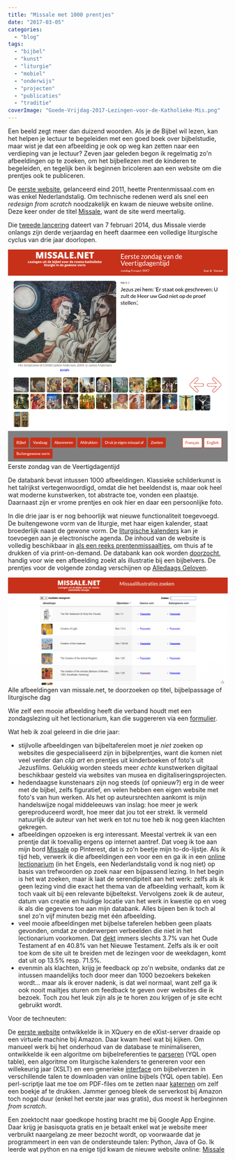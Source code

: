 ```yaml
---
title: "Missale met 1000 prentjes"
date: "2017-03-05"
categories: 
  - "blog"
tags: 
  - "bijbel"
  - "kunst"
  - "liturgie"
  - "mobiel"
  - "onderwijs"
  - "projecten"
  - "publicaties"
  - "traditie"
coverImage: "Goede-Vrijdag-2017-Lezingen-voor-de-Katholieke-Mis.png"
---
```


Een beeld zegt meer dan duizend woorden. Als je de Bijbel wil lezen, kan het helpen je lectuur te begeleiden met een goed boek over bijbelstudie, maar wist je dat een afbeelding je ook op weg kan zetten naar een verdieping van je lectuur? Zeven jaar geleden begon ik regelmatig zo'n afbeeldingen op te zoeken, om het bijbellezen met de kinderen te begeleiden, en tegelijk ben ik beginnen bricoleren aan een website om die prentjes ook te publiceren.

De [eerste website](/blog/nieuw-prentenmissaal/), gelanceerd eind 2011, heette Prentenmissaal.com en was enkel Nederlandstalig. Om technische redenen werd als snel een _redesign from scratch_ noodzakelijk en kwam de nieuwe website online. Deze keer onder de titel [Missale](http://www.missale.net/nl), want de site werd meertalig.

Die [tweede lancering](/blog/missale/) dateert van 7 februari 2014, dus Missale vierde onlangs zijn derde verjaardag en heeft daarmee een volledige liturgische cyclus van drie jaar doorlopen.

![](images/Eerste-zondag-van-de-Veertigdagentijd-2017-Lezingen-voor-de-Katholieke-Mis.png) Eerste zondag van de Veertigdagentijd

De databank bevat intussen 1000 afbeeldingen. Klassieke schilderkunst is het talrijkst vertegenwoordigd, omdat die het beeldendst is, maar ook heel wat moderne kunstwerken, tot abstracte toe, vonden een plaatsje. Daarnaast zijn er vrome prentjes en ook hier en daar een persoonlijke foto.

In die drie jaar is er nog behoorlijk wat nieuwe functionaliteit toegevoegd. De buitengewone vorm van de liturgie, met haar eigen kalender, staat broederlijk naast de gewone vorm. De [liturgische kalenders](http://gelovenleren.net/liturgische-kalenders/) kan je toevoegen aan je electronische agenda. De inhoud van de website is volledig beschikbaar in [als een reeks prentenmissaaltjes](http://www.missale.net/print/nl), om thuis af te drukken of via print-on-demand. De databank kan ook worden [doorzocht](http://www.missale.net/inventory/nl), handig voor wie een afbeelding zoekt als illustratie bij een bijbelvers. De prentjes voor de volgende zondag verschijnen op [Alledaags Geloven](http://alledaags.gelovenleren.net).

[![](images/Missale-inventory-1024x501.png)](http://www.missale.net/inventory/nl) Alle afbeeldingen van missale.net, te doorzoeken op titel, bijbelpassage of liturgische dag

Wie zelf een mooie afbeelding heeft die verband houdt met een zondagslezing uit het lectionarium, kan die suggereren via een [formulier](https://docs.google.com/forms/d/e/1FAIpQLSdW80T1u_vzvaUo_IW1OsU2DvtQbqNRL6kuidzBdqtYQ6Am5A/viewform).

Wat heb ik zoal geleerd in die drie jaar:

- stijlvolle afbeeldingen van bijbeltaferelen moet je _niet_ zoeken op websites die gespecialiseerd zijn in bijbelprentjes, want die komen niet veel verder dan _clip art_ en prentjes uit kinderboeken of foto's uit Jezusfilms. Gelukkig worden steeds meer _echte_ kunstwerken digitaal beschikbaar gesteld via websites van musea en digitaliseringsprojecten.
- hedendaagse kunstenaars zijn nog steeds (of opnieuw?) erg in de weer met de bijbel, zelfs figuratief, en velen hebben een eigen website met foto's van hun werken. Als het op auteursrechten aankomt is mijn handelswijze nogal middeleeuws van inslag: hoe meer je werk gereproduceerd wordt, hoe meer dat jou tot eer strekt. Ik vermeld natuurlijk de auteur van het werk en tot nu toe heb ik nog geen klachten gekregen.
- afbeeldingen opzoeken is erg interessant. Meestal vertrek ik van een prentje dat ik toevallig ergens op internet aantref. Dat voeg ik toe aan mijn bord [Missale](https://www.pinterest.com/vicmortelmans/missale/) op Pinterest, dat is zo'n beetje mijn to-do-lijstje. Als ik tijd heb, verwerk ik die afbeeldingen een voor een en ga ik in een [online lectionarium](https://drive.google.com/file/d/0B-659FdpCliwVm5MRW1QWjROM28/view?usp=sharing) (in het Engels, een Nederlandstalig vond ik nog niet) op basis van trefwoorden op zoek naar een bijpassend lezing. In het begin is het wat zoeken, maar ik laat de serendipiteit aan het werk: zelfs als ik geen lezing vind die exact het thema van de afbeelding verhaalt, kom ik toch vaak uit bij een relevante bijbeltekst. Vervolgens zoek ik de auteur, datum van creatie en huidige locatie van het werk in kwestie op en voeg ik als die gegevens toe aan mijn databank. Alles bijeen ben ik toch al snel zo'n vijf minuten bezig met één afbeelding.
- veel mooie afbeeldingen met bijbelse taferelen hebben geen plaats gevonden, omdat ze onderwerpen verbeelden die niet in het lectionarium voorkomen. Dat [dekt](http://catholic-resources.org/Lectionary/Statistics.htm) immers slechts 3.7% van het Oude Testament af en 40.8% van het Nieuwe Testament. Zelfs als ik er ooit toe kom de site uit te breiden met de lezingen voor de weekdagen, komt dat uit op 13.5% resp. 71.5%.
- evenmin als klachten, krijg je feedback op zo'n website, ondanks dat ze intussen maandelijks toch door meer dan 1000 bezoekers bekeken wordt… maar als ik erover nadenk, is dat wel normaal, want zelf ga ik ook nooit mailtjes sturen om feedback te geven over websites die ik bezoek. Toch zou het leuk zijn als je te horen zou krijgen of je site echt gebruikt wordt.

Voor de techneuten:

De [eerste website](/blog/nieuw-prentenmissaal/) ontwikkelde ik in XQuery en de eXist-server draaide op een virtuele machine bij Amazon. Daar kwam heel wat bij kijken. Om manueel werk bij het onderhoud van de database te minimaliseren, ontwikkelde ik een algoritme om bijbelreferenties te [parseren](https://github.com/yql/yql-tables/blob/master/bible/bibleref.xml) (YQL open table), een algoritme om liturgische kalenders te genereren voor een willekeurig jaar (XSLT) en een generieke [interface](https://github.com/yql/yql-tables/blob/master/bible/bible.bible.xml) om bijbelverzen in verschillende talen te downloaden van online bijbels (YQL open table). Een perl-scriptje laat me toe om PDF-files om te zetten naar [katernen](https://github.com/vicmortelmans/Signaturize) om zelf een boekje af te drukken. Jammer genoeg bleek de serverkost bij Amazon toch nogal duur (enkel het eerste jaar was gratis), dus moest ik herbeginnen _from scratch_.

Een zoektocht naar goedkope hosting bracht me bij Google App Engine. Daar krijg je basisquota gratis en je betaalt enkel wat je website meer verbruikt naargelang ze meer bezocht wordt, op voorwaarde dat je programmeert in een van de ondersteunde talen: Python, Java of Go. Ik leerde wat python en na enige tijd kwam de nieuwe website online: [Missale](http://www.missale.net/nl)
